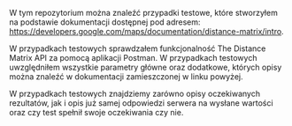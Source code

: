 W tym repozytorium można znaleźć przypadki testowe, które stworzyłem na podstawie dokumentacji dostępnej pod adresem: https://developers.google.com/maps/documentation/distance-matrix/intro.

W przypadkach testowych sprawdzałem funkcjonalność The Distance Matrix API za pomocą aplikacji Postman. W przypadkach testowych uwzględniłem wszystkie parametry główne oraz dodatkowe, których opisy można znaleźć w dokumentacji zamieszczonej w linku powyżej. 

W przypadkach testowych znajdziemy zarówno opisy oczekiwanych rezultatów, jak i opis już samej odpowiedzi serwera na wysłane wartości oraz czy test spełnił swoje oczekiwania czy nie.


